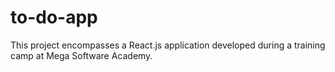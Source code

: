 # to-do-app
 This project encompasses a React.js application developed during a training camp at Mega Software Academy. 

